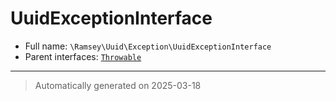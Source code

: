 
# UuidExceptionInterface





* Full name: `\Ramsey\Uuid\Exception\UuidExceptionInterface`
* Parent interfaces: [`Throwable`](../../../Throwable.md)




***
> Automatically generated on 2025-03-18
